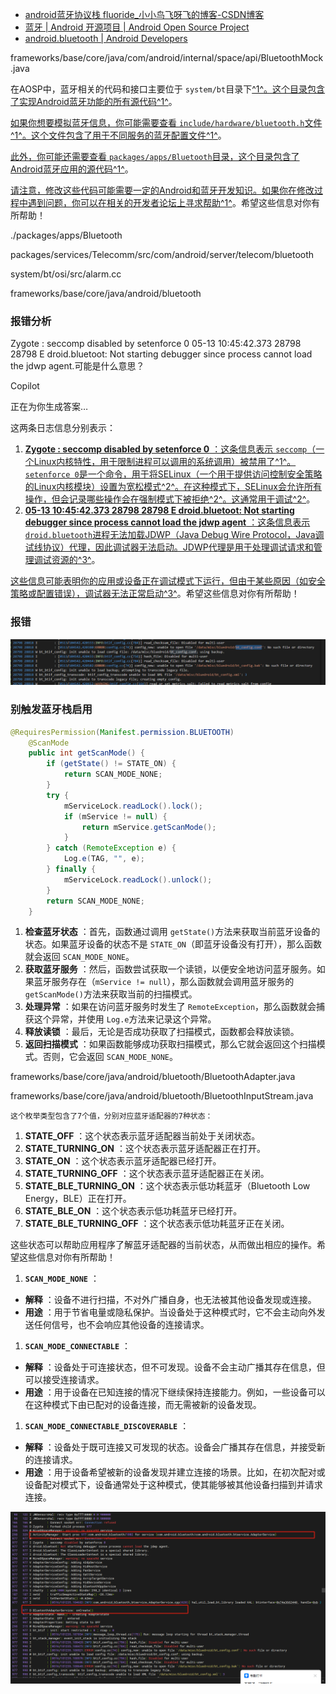 [
](https://blog.csdn.net/qq_25370227/category_12524610.html)

[
](https://blog.csdn.net/qq_25370227/category_12524610.html)

[
](https://blog.csdn.net/qq_25370227/category_12524610.html)

* [android蓝牙协议栈 fluoride_小小鸟飞呀飞的博客-CSDN博客](https://blog.csdn.net/qq_25370227/category_12524610.html)
* [蓝牙  |  Android 开源项目  |  Android Open Source Project](https://source.android.com/docs/core/bluetooth?hl=zh-cn)
* [android.bluetooth  |  Android Developers](https://developer.android.com/reference/android/bluetooth/package-summary)


frameworks/base/core/java/com/android/internal/space/api/BluetoothMock.java

在AOSP中，蓝牙相关的代码和接口主要位于 `system/bt`目录下[^1^](https://source.android.google.cn/docs/core/connect/bluetooth/services?hl=zh-cn)[。这个目录包含了实现Android蓝牙功能的所有源代码](https://source.android.google.cn/docs/core/connect/bluetooth/services?hl=zh-cn)[^1^](https://source.android.google.cn/docs/core/connect/bluetooth/services?hl=zh-cn)。

[如果你想要模拟蓝牙信息，你可能需要查看 `include/hardware/bluetooth.h`文件](https://source.android.google.cn/docs/core/connect/bluetooth/services?hl=zh-cn)[^1^](https://source.android.google.cn/docs/core/connect/bluetooth/services?hl=zh-cn)[。这个文件包含了用于不同服务的蓝牙配置文件](https://source.android.google.cn/docs/core/connect/bluetooth/services?hl=zh-cn)[^1^](https://source.android.google.cn/docs/core/connect/bluetooth/services?hl=zh-cn)。

[此外，你可能还需要查看 `packages/apps/Bluetooth`目录，这个目录包含了Android蓝牙应用的源代码](https://source.android.google.cn/docs/core/connect/bluetooth/services?hl=zh-cn)[^1^](https://source.android.google.cn/docs/core/connect/bluetooth/services?hl=zh-cn)。

[请注意，修改这些代码可能需要一定的Android和蓝牙开发知识。如果你在修改过程中遇到问题，你可以在相关的开发者论坛上寻求帮助](https://source.android.google.cn/docs/core/connect/bluetooth/services?hl=zh-cn)[^1^](https://source.android.google.cn/docs/core/connect/bluetooth/services?hl=zh-cn)。希望这些信息对你有所帮助！

./packages/apps/Bluetooth

packages/services/Telecomm/src/com/android/server/telecom/bluetooth

system/bt/osi/src/alarm.cc

frameworks/base/core/java/android/bluetooth

### 报错分析

Zygote  : seccomp disabled by setenforce 0
05-13 10:45:42.373 28798 28798 E droid.bluetoot: Not starting debugger since process cannot load the jdwp agent.可能是什么意思？

Copilot

正在为你生成答案…

这两条日志信息分别表示：

1. [ **Zygote : seccomp disabled by setenforce 0** ：这条信息表示 `seccomp`（一个Linux内核特性，用于限制进程可以调用的系统调用）被禁用了](https://blog.csdn.net/zhangtengyuan23/article/details/78478969)[^1^](https://blog.csdn.net/zhangtengyuan23/article/details/78478969)[。`setenforce 0`是一个命令，用于将SELinux（一个用于提供访问控制安全策略的Linux内核模块）设置为宽松模式](https://blog.csdn.net/zhangtengyuan23/article/details/78478969)[^2^](https://stackoverflow.com/questions/30998343/how-to-set-selinux-to-0-or-permissive-mode-in-android-4-4-4-and-above)[。在这种模式下，SELinux会允许所有操作，但会记录哪些操作会在强制模式下被拒绝](https://blog.csdn.net/zhangtengyuan23/article/details/78478969)[^2^](https://stackoverflow.com/questions/30998343/how-to-set-selinux-to-0-or-permissive-mode-in-android-4-4-4-and-above)[。这通常用于调试](https://stackoverflow.com/questions/30998343/how-to-set-selinux-to-0-or-permissive-mode-in-android-4-4-4-and-above)[^2^](https://stackoverflow.com/questions/30998343/how-to-set-selinux-to-0-or-permissive-mode-in-android-4-4-4-and-above)。
2. [ **05-13 10:45:42.373 28798 28798 E droid.bluetoot: Not starting debugger since process cannot load the jdwp agent** ：这条信息表示 `droid.bluetooth`进程无法加载JDWP（Java Debug Wire Protocol，Java调试线协议）代理，因此调试器无法启动。JDWP代理是用于处理调试请求和管理调试资源的](https://blog.csdn.net/lijie2664989/article/details/109689067)[^3^](https://blog.csdn.net/lijie2664989/article/details/109689067)。

[这些信息可能表明你的应用或设备正在调试模式下运行，但由于某些原因（如安全策略或配置错误），调试器无法正常启动](https://blog.csdn.net/lijie2664989/article/details/109689067)[^3^](https://blog.csdn.net/lijie2664989/article/details/109689067)。希望这些信息对你有所帮助！

### 报错

![1715605328003](image/bluetooth/1715605328003.png)

### 别触发蓝牙栈启用

```java
@RequiresPermission(Manifest.permission.BLUETOOTH)
    @ScanMode
    public int getScanMode() {
        if (getState() != STATE_ON) {
            return SCAN_MODE_NONE;
        }
        try {
            mServiceLock.readLock().lock();
            if (mService != null) {
                return mService.getScanMode();
            }
        } catch (RemoteException e) {
            Log.e(TAG, "", e);
        } finally {
            mServiceLock.readLock().unlock();
        }
        return SCAN_MODE_NONE;
    }
```

1. **检查蓝牙状态** ：首先，函数通过调用 `getState()`方法来获取当前蓝牙设备的状态。如果蓝牙设备的状态不是 `STATE_ON`（即蓝牙设备没有打开），那么函数就会返回 `SCAN_MODE_NONE`。
2. **获取蓝牙服务** ：然后，函数尝试获取一个读锁，以便安全地访问蓝牙服务。如果蓝牙服务存在（`mService != null`），那么函数就会调用蓝牙服务的 `getScanMode()`方法来获取当前的扫描模式。
3. **处理异常** ：如果在访问蓝牙服务时发生了 `RemoteException`，那么函数就会捕获这个异常，并使用 `Log.e`方法来记录这个异常。
4. **释放读锁** ：最后，无论是否成功获取了扫描模式，函数都会释放读锁。
5. **返回扫描模式** ：如果函数能够成功获取扫描模式，那么它就会返回这个扫描模式。否则，它会返回 `SCAN_MODE_NONE`。


frameworks/base/core/java/android/bluetooth/BluetoothAdapter.java

frameworks/base/core/java/android/bluetooth/BluetoothInputStream.java




    这个枚举类型包含了7个值，分别对应蓝牙适配器的7种状态：

1. **STATE_OFF** ：这个状态表示蓝牙适配器当前处于关闭状态。
2. **STATE_TURNING_ON** ：这个状态表示蓝牙适配器正在打开。
3. **STATE_ON** ：这个状态表示蓝牙适配器已经打开。
4. **STATE_TURNING_OFF** ：这个状态表示蓝牙适配器正在关闭。
5. **STATE_BLE_TURNING_ON** ：这个状态表示低功耗蓝牙（Bluetooth Low Energy，BLE）正在打开。
6. **STATE_BLE_ON** ：这个状态表示低功耗蓝牙已经打开。
7. **STATE_BLE_TURNING_OFF** ：这个状态表示低功耗蓝牙正在关闭。

这些状态可以帮助应用程序了解蓝牙适配器的当前状态，从而做出相应的操作。希望这些信息对你有所帮助！



1. **`SCAN_MODE_NONE`** ：

* **解释** ：设备不进行扫描，不对外广播自身，也无法被其他设备发现或连接。
* **用途** ：用于节省电量或隐私保护。当设备处于这种模式时，它不会主动向外发送任何信号，也不会响应其他设备的连接请求。

1. **`SCAN_MODE_CONNECTABLE`** ：

* **解释** ：设备处于可连接状态，但不可发现。设备不会主动广播其存在信息，但可以接受连接请求。
* **用途** ：用于设备在已知连接的情况下继续保持连接能力。例如，一些设备可以在这种模式下由已配对的设备连接，而无需被新的设备发现。

1. **`SCAN_MODE_CONNECTABLE_DISCOVERABLE`** ：

* **解释** ：设备处于既可连接又可发现的状态。设备会广播其存在信息，并接受新的连接请求。
* **用途** ：用于设备希望被新的设备发现并建立连接的场景。比如，在初次配对或设备配对模式下，设备通常处于这种模式，使其能够被其他设备扫描到并请求连接。

![1715854712501](image/bluetooth/1715854712501.png)
